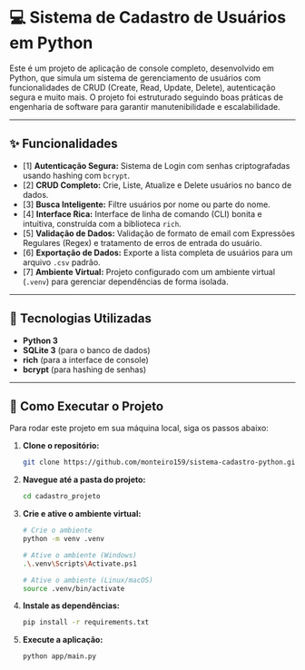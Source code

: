# 💻 Sistema de Cadastro de Usuários em Python

Este é um projeto de aplicação de console completo, desenvolvido em Python, que simula um sistema de gerenciamento de usuários com funcionalidades de CRUD (Create, Read, Update, Delete), autenticação segura e muito mais. O projeto foi estruturado seguindo boas práticas de engenharia de software para garantir manutenibilidade e escalabilidade.

---

## ✨ Funcionalidades

-   [1] **Autenticação Segura:** Sistema de Login com senhas criptografadas usando hashing com `bcrypt`.
-   [2] **CRUD Completo:** Crie, Liste, Atualize e Delete usuários no banco de dados.
-   [3] **Busca Inteligente:** Filtre usuários por nome ou parte do nome.
-   [4] **Interface Rica:** Interface de linha de comando (CLI) bonita e intuitiva, construída com a biblioteca `rich`.
-   [5] **Validação de Dados:** Validação de formato de email com Expressões Regulares (Regex) e tratamento de erros de entrada do usuário.
-   [6] **Exportação de Dados:** Exporte a lista completa de usuários para um arquivo `.csv` padrão.
-   [7] **Ambiente Virtual:** Projeto configurado com um ambiente virtual (`.venv`) para gerenciar dependências de forma isolada.

---

## 🚀 Tecnologias Utilizadas

-   **Python 3**
-   **SQLite 3** (para o banco de dados)
-   **rich** (para a interface de console)
-   **bcrypt** (para hashing de senhas)

---

## 🔧 Como Executar o Projeto

Para rodar este projeto em sua máquina local, siga os passos abaixo:

1.  **Clone o repositório:**
    ```bash
    git clone https://github.com/monteiro159/sistema-cadastro-python.git
    ```

2.  **Navegue até a pasta do projeto:**
    ```bash
    cd cadastro_projeto
    ```

3.  **Crie e ative o ambiente virtual:**
    ```bash
    # Crie o ambiente
    python -m venv .venv

    # Ative o ambiente (Windows)
    .\.venv\Scripts\Activate.ps1

    # Ative o ambiente (Linux/macOS)
    source .venv/bin/activate
    ```

4.  **Instale as dependências:**
    ```bash
    pip install -r requirements.txt
    ```

5.  **Execute a aplicação:**
    ```bash
    python app/main.py
    ```